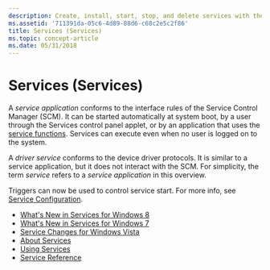 ```yaml
---
description: Create, install, start, stop, and delete services with the service control manager. Use service configuration programs to modify or query the database of installed services.
ms.assetid: '711391da-05c6-4d89-88d6-c68c2e5c2f86'
title: Services (Services)
ms.topic: concept-article
ms.date: 05/31/2018
---
```


# Services (Services)

A *service application* conforms to the interface rules of the Service Control Manager (SCM). It can be started automatically at system boot, by a user through the Services control panel applet, or by an application that uses the [service functions](service-functions.md). Services can execute even when no user is logged on to the system.

A *driver service* conforms to the device driver protocols. It is similar to a service application, but it does not interact with the SCM. For simplicity, the term *service* refers to a *service application* in this overview.

Triggers can now be used to control service start. For more info, see [Service Configuration](service-configuration.md).

-   [What's New in Services for Windows 8](what-s-new-in-services-for-windows-8.md)
-   [What's New in Services for Windows 7](what-s-new-in-services.md)
-   [Service Changes for Windows Vista](service-changes-for-windows-vista.md)
-   [About Services](about-services.md)
-   [Using Services](using-services.md)
-   [Service Reference](service-reference.md)

 

 



